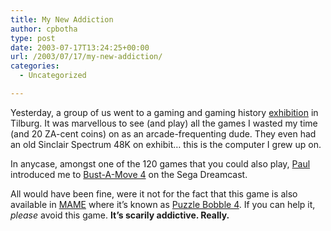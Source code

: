 ```yaml
---
title: My New Addiction
author: cpbotha
type: post
date: 2003-07-17T13:24:25+00:00
url: /2003/07/17/my-new-addiction/
categories:
  - Uncategorized

---
```

Yesterday, a group of us went to a gaming and gaming history [exhibition][1] in Tilburg. It was marvellous to see (and play) all the games I wasted my time (and 20 ZA-cent coins) on as an arcade-frequenting dude. They even had an old Sinclair Spectrum 48K on exhibit&#8230; this is the computer I grew up on.

In anycase, amongst one of the 120 games that you could also play, [Paul][2] introduced me to [Bust-A-Move 4][3] on the Sega Dreamcast.

All would have been fine, were it not for the fact that this game is also available in [MAME][4] where it&#8217;s known as [Puzzle Bobble 4][5]. If you can help it, _please_ avoid this game. **It&#8217;s scarily addictive. Really.**

 [1]: http://www.gameonweb.nl/index.asp
 [2]: http://cpbotha.net/weblogs/paul/
 [3]: http://www.all-reviews.com/videogames/bust-a-move4.htm
 [4]: http://www.mame.net/
 [5]: http://www.mame.dk/gameinfo/pbobble4/
